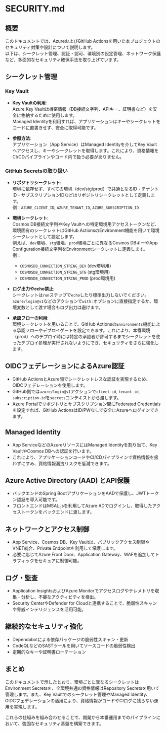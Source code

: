 # SECURITY.md

## 概要

このドキュメントでは、AzureおよびGitHub Actionsを用いた本プロジェクトのセキュリティ対策や設計について説明します。  
以下は、シークレット管理、認証・認可、環境別の設定管理、ネットワーク保護など、多面的なセキュリティ確保手法を取り上げています。

## シークレット管理

### Key Vault

- **Key Vaultの利用**:  
  Azure Key Vaultは機密情報（DB接続文字列、APIキー、証明書など）を安全に格納するために使用します。  
  Managed Identityを利用すれば、アプリケーションはキーやシークレットをコードに直書きせず、安全に取得可能です。

- **参照方法**:  
  アプリケーション（App Service）はManaged Identityを介してKey Vaultへアクセスし、キーやシークレットを取得します。これにより、資格情報をCI/CDパイプラインやコード内で扱う必要がありません。

### GitHub Secretsの取り扱い

- **リポジトリシークレット**:  
  環境に依存せず、すべての環境（dev/stg/prod）で共通となるID・テナントID・サブスクリプションIDなどはリポジトリシークレットとして定義します。  
  例：`AZURE_CLIENT_ID`, `AZURE_TENANT_ID`, `AZURE_SUBSCRIPTION_ID`

- **環境シークレット**:  
  Cosmos DB接続文字列やKey Vaultへの特定環境用アクセストークンなど、環境固有のシークレットはGitHub ActionsのEnvironment機能を用いて環境シークレットとして設定します。  
  例えば、`dev`環境、`stg`環境、`prod`環境ごとに異なるCosmos DBキーやApp Configuration接続文字列をEnvironmentシークレットに定義します。  
  例：  
  - `COSMOSDB_CONNECTION_STRING_DEV` (dev環境用)  
  - `COSMOSDB_CONNECTION_STRING_STG` (stg環境用)  
  - `COSMOSDB_CONNECTION_STRING_PROD` (prod環境用)

- **ログ出力やecho禁止**:  
  シークレットは`run`ステップで`echo`したり標準出力しないでください。`azure/login@v1`などのアクションで`with:`オプションに直接指定するか、環境変数として渡す場合もログ出力は避けます。

- **承認フローの利用**:  
  環境シークレットを用いることで、GitHub Actionsの`Environments`機能による承認フローやデプロイゲートを設定できます。これにより、本番環境（prod）へのデプロイ時には特定の承認者が許可するまでシークレットを使ったデプロイ処理が実行されないようにでき、セキュリティをさらに強化します。

## OIDCフェデレーションによるAzure認証

- GitHub ActionsとAzure間でシークレットレスな認証を実現するため、OIDCフェデレーションを使用します。  
- GitHub側では`azure/login@v1`アクションで`client-id`, `tenant-id`, `subscription-id`を`secrets`コンテキストから渡します。  
- Azure Portalでリポジトリとサブスクリプション間にFederated Credentialsを設定すれば、GitHub ActionsはID/PWなしで安全にAzureへログインできます。

## Managed Identity

- App ServiceなどのAzureリソースにはManaged Identityを割り当て、Key VaultやCosmos DBへの認証を行います。  
- これにより、アプリケーションコードやCI/CDパイプラインで資格情報を扱わずにすみ、資格情報漏洩リスクを低減できます。

## Azure Active Directory (AAD) とAPI保護

- バックエンドのSpring BootアプリケーションをAADで保護し、JWTトークン認証を導入可能です。  
- フロントエンドはMSAL.jsを利用してAzure ADでログインし、取得したアクセストークンをバックエンドに渡します。

## ネットワークとアクセス制御

- App Service、Cosmos DB、Key Vaultは、パブリックアクセス制限やVNET統合、Private Endpointを利用して保護します。  
- 必要に応じてAzure Front Door、Application Gateway、WAFを追加してトラフィックをセキュアに制御可能。

## ログ・監査

- Application InsightsおよびAzure Monitorでアクセスログやテレメトリを収集・分析し、不審なアクティビティを検出。  
- Security CenterやDefender for Cloudと連携することで、脆弱性スキャンや脅威インテリジェンスを活用可能。

## 継続的なセキュリティ強化

- Dependabotによる依存パッケージの脆弱性スキャン・更新  
- CodeQLなどのSASTツールを用いてソースコードの脆弱性検出  
- 定期的なキーや証明書ローテーション

## まとめ

このドキュメントで示したとおり、環境ごとに異なるシークレットはEnvironment Secretsを、全環境共通の資格情報はRepository Secretsを用いて管理します。また、Key Vaultでのシークレット管理やManaged Identity、OIDCフェデレーションの活用により、資格情報がコードやCIログに残らない運用を実現します。

これらの仕組みを組み合わせることで、開発から本番運用までのパイプラインにおいて、強固なセキュリティ基盤を構築できます。
